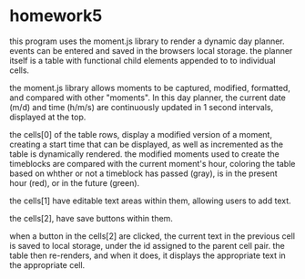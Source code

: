 # homework5

this program uses the moment.js library to render a dynamic day planner. events can be entered and saved in the browsers local storage. the planner itself is a table with functional child elements appended to to individual cells. 

the moment.js library allows moments to be captured, modified, formatted, and compared with other "moments". In this day planner, the current date (m/d) and time (h/m/s) are continuously updated in 1 second intervals, displayed at the top. 

the cells[0] of the table rows, display a modified version of a moment, creating a start time that can be displayed, as well as incremented as the table is dynamically rendered. the modified moments used to create the timeblocks are compared with the current moment's hour, coloring the table based on whther or not a timeblock has passed (gray), is in the present hour (red), or in the future (green).

the cells[1] have editable text areas within them, allowing users to add text.

the cells[2], have save buttons within them. 

when a button in the cells[2] are clicked, the current text in the previous cell is saved to local storage, under the id assigned to the parent cell pair. the table then re-renders, and when it does, it displays the appropriate text in the appropriate cell.

